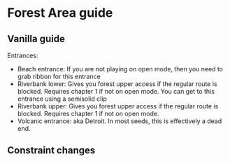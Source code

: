 # Forest Area guide
## Vanilla guide
Entrances:
 - Beach entrance: If you are not playing on open mode, then you need to grab ribbon for this entrance
 - Riverbank lower: Gives you forest upper access if the regular route is blocked. Requires chapter 1 if not on open mode. You can get to this entrance using a semisolid clip
 - Riverbank upper: Gives you forest upper access if the regular route is blocked. Requires chapter 1 if not on open mode.
 - Volcanic entrance: aka Detroit. In most seeds, this is effectively a dead end.
## Constraint changes
